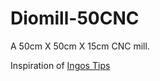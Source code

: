 # Diomill-50CNC
A 50cm X 50cm X 15cm CNC mill.

Inspiration of [Ingos Tips](https://www.youtube.com/watch?v=hNNUZRiRppI&list=PLiROgt8fdAf53tONpjHCCkmiN1qt978PN&)
